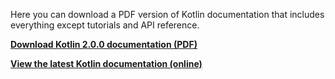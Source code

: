 [//]: # (title: Kotlin documentation as PDF)

Here you can download a PDF version of Kotlin documentation that includes everything except tutorials and API reference.

**[Download Kotlin 2.0.0 documentation (PDF)](https://kotlinlang.org/docs/kotlin-reference.pdf)**

**[View the latest Kotlin documentation (online)](home.xml)**